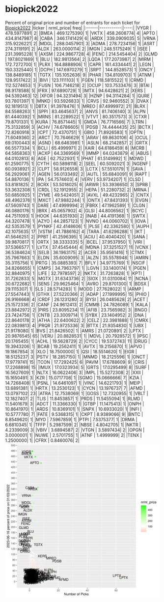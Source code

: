 # biopick2022
Percent of original price and number of entrants for each ticket for [Biopick2022](https://twitter.com/hashtag/Biopick2022)
|ticker |  nrml_price| freq|
|:------|-----------:|----:|
|VYGR   | 478.5977891|    2|
|BMEA   | 469.1275390|    1|
|VKTX   | 458.2608774|    4|
|APTO   | 434.8147987|    8|
|CABA   | 346.1741429|    6|
|ARDX   | 339.0909035|    5|
|VRNA   | 315.9226221|    2|
|MDGL   | 288.0457901|    3|
|ADMA   | 278.7234156|    1|
|ASRT   | 274.3119191|    2|
|ALDX   | 263.0000114|    2|
|IMGN   | 248.5175249|    1|
|ISEE   | 231.3995228|    1|
|AXSM   | 224.9867728|    4|
|FENC   | 214.5454404|    2|
|GLMD   | 197.8021869|    1|
|BLU    | 182.9813564|    2|
|LQDA   | 177.2073987|    2|
|MIRM   | 172.7272700|    1|
|PLRX   | 164.8888906|    1|
|CAPR   | 161.4334441|    2|
|LEGN   | 150.3325440|    1|
|DCPH   | 147.6970279|    1|
|SRPT   | 144.8528573|    1|
|ONCY   | 138.8489185|    1|
|TGTX   | 135.1052636|    9|
|PHAR   | 134.8109703|    1|
|ATNM   | 128.9517422|    3|
|BIVI   | 123.1111103|    1|
|FGEN   | 118.5815522|    1|
|CRMD   | 112.5274653|    1|
|FUSN   | 106.7146218|    2|
|OCUP   | 103.7533476|    3|
|BTAI   |  98.9178588|    5|
|IFRX   |  97.6890729|    1|
|IMTX   |  94.6428621|    2|
|XERS   |  94.5392463|   12|
|XFOR   |  94.3231494|    3|
|HZNP   |  94.3114284|    1|
|QURE   |  93.7801397|    1|
|MNKD   |  93.5926833|    1|
|CRVS   |  92.9460552|    3|
|DVAX   |  92.1819513|    1|
|DBTX   |  91.3978476|    1|
|MREO   |  87.4999972|   21|
|BLRX   |  84.5588263|    1|
|SPPI   |  83.4645637|    2|
|ANVS   |  81.7406140|    3|
|ALPN   |  81.4440392|    1|
|MRNS   |  81.2289522|    1|
|VTVT   |  80.3517573|    3|
|CTXR   |  79.8701331|    1|
|KURA   |  76.8571445|    1|
|GMDA   |  76.7716566|    7|
|LTRN   |  75.3132859|    3|
|ACHV   |  74.6786605|    1|
|PDSB   |  74.4444435|   25|
|BCTX   |  72.8260918|    3|
|ICPT   |  72.4370751|    1|
|GBIO   |  71.8926583|    1|
|OPTN   |  71.6049360|    2|
|ARCT   |  70.7646629|    1|
|ARAV   |  69.8630106|    4|
|OCUL   |  69.0100443|    8|
|ASND   |  68.6463981|    1|
|ASLN   |  68.2142857|    2|
|GRTX   |  66.5577334|    1|
|BCLI   |  65.4999971|    2|
|XAIR   |  64.6186459|    8|
|MCRB   |  64.5858363|    1|
|ACXP   |  64.3369569|    1|
|IMMP   |  64.0243879|    4|
|ABUS   |  64.0102813|    8|
|AGE    |  62.7522931|    1|
|PHAT   |  61.5149992|    1|
|MDWD   |  61.2590775|    1|
|CYTH   |  60.5898118|    2|
|SEEL   |  60.5092021|    3|
|NGENF  |  60.0938921|    2|
|CLPT   |  58.9126558|    3|
|LCTX   |  57.5510179|    1|
|SAVA   |  56.2929061|    7|
|AGEN   |  56.0133492|    2|
|AUTL   |  55.6840091|    9|
|RAPT   |  54.8870136|    1|
|IPA    |  54.7574603|    4|
|VERV   |  53.9734207|    1|
|CLSD   |  53.8181825|    2|
|BCRX   |  53.5018025|    6|
|ARWR   |  53.3936650|    3|
|SPRB   |  53.3632308|    1|
|CRDL   |  52.1912955|    2|
|HEPA   |  51.2280732|    2|
|MRNA   |  50.6850925|    1|
|ZYME   |  49.5424051|    2|
|AVXL   |  49.4232965|    2|
|CNTX   |  48.4962376|    1|
|MXCT   |  47.9882244|    1|
|ONTX   |  47.8431393|    1|
|EVGN   |  47.5609743|    1|
|DARE   |  47.4999994|    2|
|FBRX   |  47.1962589|    1|
|CLGN   |  46.0880176|    1|
|IBRX   |  45.0657902|    4|
|GLSI   |  44.8006562|    1|
|BCYC   |  44.7511093|    1|
|HOOK   |  44.6351930|    2|
|INAB   |  44.4191368|    1|
|SWTX   |  44.3207478|    1|
|AZYO   |  44.2857123|    1|
|NVNO   |  44.0060702|    1|
|IOVA   |  42.5353579|    1|
|PYNKF  |  42.4148606|    1|
|PLSE   |  42.3362580|    1|
|AUPH   |  42.1075635|   17|
|VSTM   |  41.7886162|    4|
|TARA   |  41.6296288|    1|
|IKT    |  41.5646251|    2|
|PPBT   |  41.2596395|    1|
|ACIU   |  40.4040420|    1|
|SANA   |  39.9870817|    1|
|ORTX   |  38.3333335|    5|
|BCEL   |  37.9537950|    1|
|VIRI   |  37.5366577|    1|
|LVTX   |  37.4545444|    4|
|MDNA   |  37.3251527|   11|
|VCNX   |  36.5384624|    1|
|SELB   |  36.1963175|    2|
|ACER   |  35.9561416|    1|
|CTMX   |  35.7967663|    1|
|ELDN   |  35.6009095|    3|
|ALZN   |  35.5578948|    1|
|AMRN   |  35.3115756|    1|
|PRTG   |  35.0885393|    7|
|BFLY   |  34.9775769|    1|
|NSCIF  |  34.8266655|    1|
|CMPS   |  34.7963797|    1|
|LGVN   |  33.1400174|    1|
|PGEN   |  32.8840975|    1|
|LIFE   |  32.7978597|    2|
|NKTX   |  31.7263828|    1|
|KPTI   |  31.7262833|    5|
|MGTX   |  31.6343736|    2|
|SIOX   |  31.0310084|   11|
|NCNA   |  30.6722682|    1|
|SENS   |  29.9625464|    1|
|AVRO   |  29.8701300|    1|
|BDSX   |  29.1115307|    1|
|SLS    |  28.5714283|    1|
|MODD   |  27.7628022|    1|
|ARMP   |  27.5547443|    1|
|GTHX   |  27.5220366|    2|
|ADAP   |  27.1999995|   15|
|PHIO   |  26.9166668|    4|
|CRDF   |  26.1231280|    3|
|BYSI   |  26.0485628|    2|
|ACET   |  25.1572336|    2|
|CANF   |  24.9612413|    2|
|CMMB   |  24.7826089|    1|
|KALA   |  23.8842972|    2|
|PIRS   |  23.8095234|   11|
|AFIB   |  23.7565982|    3|
|BNGO   |  23.7424756|    1|
|CNTB   |  23.3009714|    1|
|SYBX   |  23.1404952|    2|
|DNA    |  22.8640178|    2|
|ATHA   |  22.6400622|    2|
|CELZ   |  22.3981888|    1|
|CMRX   |  22.0839813|    4|
|PRQR   |  21.9725336|    3|
|BTTX   |  21.9354830|    1|
|UBX    |  21.9178080|    1|
|BVS    |  21.8426502|    1|
|AMRS   |  21.0720891|    2|
|LPTX   |  20.9876545|   65|
|VERU   |  20.8828531|    1|
|MDVL   |  20.7928572|    1|
|IPSC   |  20.1765455|    1|
|ACHL   |  19.5628729|    2|
|CYCC   |  19.5372743|   11|
|DRUG   |  19.3943206|    1|
|BCAB   |  19.2562411|    1|
|AVTX   |  19.2156870|    1|
|APVO   |  19.1867854|    3|
|XLO    |  18.7500000|    1|
|QSI    |  18.5514620|    1|
|EIGR   |  18.5125237|    3|
|PSTV   |  18.2857150|    1|
|MNMD   |  18.2125596|    1|
|ONCT   |  17.9779741|   15|
|TCON   |  17.7292425|    6|
|PAVM   |  17.6788609|    9|
|CRIS   |  17.2268898|   15|
|IMUX   |  17.0323934|    5|
|GRTS   |  17.0295499|    8|
|SURF   |  16.5627609|    1|
|NLTX   |  16.0622406|    3|
|IMPL   |  15.5272308|    2|
|XXII   |  15.1650491|    3|
|KZR    |  15.0717708|    1|
|SGMO   |  15.0666666|    7|
|KZIA   |  14.7268408|    1|
|PSNL   |  14.6461097|    1|
|VINC   |  14.6221793|    1|
|MEIP   |  13.6891381|    1|
|HRTX   |  13.2530123|    1|
|CYCN   |  13.1976737|    7|
|AFMD   |  13.0797102|   23|
|ATRA   |  12.7538069|    1|
|GOSS   |  12.7320955|    1|
|VBLT   |  12.1827407|    2|
|TLIS   |  11.8453857|    1|
|PRDS   |  11.5455094|    1|
|RLMD   |  11.5401679|    3|
|ADCT   |  11.3366330|    1|
|GTBP   |  11.1475413|    1|
|ONPH   |  10.8641970|    1|
|ARDS   |  10.8369101|    1|
|SNPX   |  10.6933020|    1|
|INFI   |  10.5777780|    7|
|FATE   |   9.5368315|    1|
|CKPT   |   8.9389066|    9|
|BNTC   |   8.8549620|    1|
|MYO    |   7.5967859|    1|
|PTPI   |   7.5375377|    1|
|DRMA   |   6.6810345|    1|
|TFFP   |   5.2987599|    2|
|NBSE   |   4.8042705|    1|
|NKTR   |   4.2339009|    3|
|VBIV   |   3.6894587|    2|
|VTGN   |   3.5897434|    2|
|OPGN   |   3.0000001|    1|
|NUWE   |   2.5701755|    1|
|ATNF   |   1.4999999|    2|
|TENX   |   1.2500000|    1|
|CFRX   |   0.8460076|    2|
![retvspicks](biopicks.png?raw=true)

